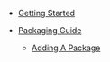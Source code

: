 * [Getting Started](getting-started/index.md)

* [Packaging Guide](packaging-guide/index.md)
  * [Adding A Package](add-a-package.md)